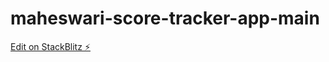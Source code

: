 # maheswari-score-tracker-app-main

[Edit on StackBlitz ⚡️](https://stackblitz.com/edit/maheswari-score-tracker-app-ncd2mu)